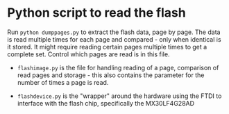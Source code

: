 # Python script to read the flash

Run `python dumppages.py` to extract the flash data, page by page. The data is read multiple times for each page and compared - only when identical is it stored. It might require reading certain pages multiple times to get a complete set. Control which pages are read is in this file.

- `flashimage.py` is the file for handling reading of a page, comparison of read pages and storage - this also contains the parameter for the number of times a page is read.

- `flashdevice.py` is the "wrapper" around the hardware using the FTDI to interface with the flash chip, specifically the MX30LF4G28AD
